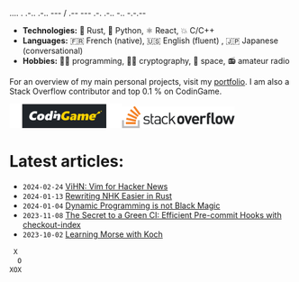 .... . .-.. .-.. --- / .-- --- .-. .-.. -.. -.-.--

- **Technologies:** 🦀 Rust, 🐍 Python, ⚛ React, 💥 C/C++
- **Languages:** 🇫🇷 French (native), 🇺🇸 English (fluent) , 🇯🇵 Japanese (conversational)
- **Hobbies:** 👨‍💻 programming, 🕵🏻 cryptography, 🚀 space, 📻 amateur radio

For an overview of my main personal projects, visit my [portfolio](https://qsantos.fr/portfolio/).
I am also a Stack Overflow contributor and top 0.1 % on CodinGame.

<a href="https://www.codingame.com/profile/9f252c61454ad1a933ee71419c83cfff3871021"><!--
    --><img src="CodinGame_Logo.svg" alt="CodinGame logo" width="200" /><!--
--></a><!--
--><a href="https://stackoverflow.com/users/4457767/qsantos"><!--
    --><img src="Stack_Overflow_logo.svg" alt="Stack Overflow logo" width="200" /><!--
--></a>

# Latest articles:

- `2024-02-24` [ViHN: Vim for Hacker News](https://qsantos.fr/2024/02/24/vihn-vim-for-hacker-news/)
- `2024-01-13` [Rewriting NHK Easier in Rust](https://qsantos.fr/2024/01/13/rewriting-nhk-easier-in-rust/)
- `2024-01-04` [Dynamic Programming is not Black Magic](https://qsantos.fr/2024/01/04/dynamic-programming-is-not-black-magic/)
- `2023-11-08` [The Secret to a Green CI: Efficient Pre-commit Hooks with checkout-index](https://qsantos.fr/2023/11/08/the-secret-to-a-green-ci-efficient-pre-commit-hooks-with-checkout-index/)
- `2023-10-02` [Learning Morse with Koch](https://qsantos.fr/2023/10/02/learning-morse-with-koch/)

```
 X
  O
XOX
```
